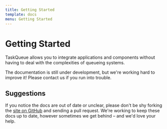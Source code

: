 ```yaml
---
title: Getting Started
template: docs
menu: Getting Started
---
```

# Getting Started

TaskQueue allows you to integrate applications and components without having
to deal with the complexities of queueing systems.

The documentation is still under development, but we're working hard to improve
it! Please contact us if you run into trouble.


## Suggestions

If you notice the docs are out of date or unclear, please don't be shy forking the
[site on GitHub](https://github.com/taskqueue/taskqueue-website) and sending a pull
request. We're working to keep these docs up to date, however sometimes we get
behind – and we'd love your help.
